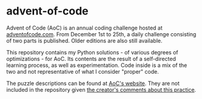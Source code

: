 # advent-of-code
Advent of Code (AoC) is an annual coding challenge hosted at [adventofcode.com](https://www.adventofcode.com). From December 1st to 25th, a daily challenge consisting of two parts is published. Older editions are also still available. 

This repository contains my Python solutions - of various degrees of optimizations - for AoC. Its contents are the result of a self-directed learning process, as well as experimentation. Code inside is a mix of the two and not representative of what I consider "proper" code. 

The puzzle descriptions can be found at [AoC's website](https://adventofcode.com/2019/events). They are not included in the repository given [the creator's comments about this practice](https://www.reddit.com/r/adventofcode/comments/e4mkjq/allowed_to_use_problem_text_as_github_readme/).

